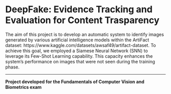 # DeepFake: Evidence Tracking and Evaluation for Content Trasparency
<p>The aim of this project is to develop an automatic system to identify images generated by various artificial intelligence models within the ArtiFact dataset: https://www.kaggle.com/datasets/awsaf49/artifact-dataset.
To achieve this goal, we employed a Siamese Neural Network (SNN) to leverage its Few-Shot Learning capability.
This capacity enhances the system’s performance on images that were not seen during the training phase.</p>
<hr>

**Project developed for the Fundamentals of Computer Vision and Biometrics exam**
